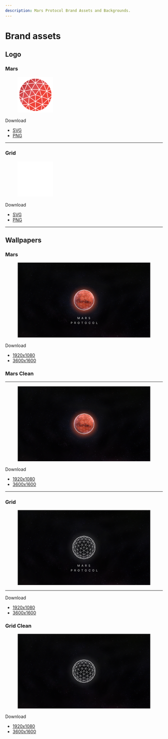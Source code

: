 ```yaml
---
description: Mars Protocol Brand Assets and Backgrounds.
---
```


# Brand assets

## Logo

### Mars

<div align="left"><figure><img src=".gitbook/assets/mars.svg" alt="" width="113"><figcaption></figcaption></figure></div>

Download

* [SVG](https://files.gitbook.com/v0/b/gitbook-x-prod.appspot.com/o/spaces%2FQ1QJGh6xDAza1TZJ10LB%2Fuploads%2FRKXbbdtV5MQ2WKyT3vM5%2Fmars.svg?alt=media\&token=1779eca5-9e24-4573-965a-59fdd2cfb062)
* [PNG](https://files.gitbook.com/v0/b/gitbook-x-prod.appspot.com/o/spaces%2FQ1QJGh6xDAza1TZJ10LB%2Fuploads%2FtxQmv5cLC4hUJC1GzQdL%2Fmars.png?alt=media\&token=196362ac-4b81-41d7-b1ca-7077ccb3000b)

***

### Grid

<div align="left"><figure><img src=".gitbook/assets/mars-grid.svg" alt="" width="113"><figcaption></figcaption></figure></div>

Download

* [SVG](https://files.gitbook.com/v0/b/gitbook-x-prod.appspot.com/o/spaces%2FQ1QJGh6xDAza1TZJ10LB%2Fuploads%2F6v4vy5MPvvR9ca9ydCII%2Fmars-grid.svg?alt=media\&token=95a7c77a-facb-4dde-a184-b93378696d87)
* [PNG](https://files.gitbook.com/v0/b/gitbook-x-prod.appspot.com/o/spaces%2FQ1QJGh6xDAza1TZJ10LB%2Fuploads%2FZMVlFcmx4BWpxFg3OCD6%2Fmars-grid.png?alt=media\&token=e2283d2b-eca2-4151-b6ae-19e2b3f88651)

***

## Wallpapers

### Mars

<figure><img src=".gitbook/assets/mars-protocol-1920x1080.png" alt=""><figcaption></figcaption></figure>

Download&#x20;

* [1920x1080](https://files.gitbook.com/v0/b/gitbook-x-prod.appspot.com/o/spaces%2FQ1QJGh6xDAza1TZJ10LB%2Fuploads%2F5isaGcChznz4mkaQ5I7Y%2Fmars-protocol-1920x1080.png?alt=media\&token=7854025d-ea1f-4661-8e36-1d4a83ef6a8d)
* [3600x1600](https://files.gitbook.com/v0/b/gitbook-x-prod.appspot.com/o/spaces%2FQ1QJGh6xDAza1TZJ10LB%2Fuploads%2Fx7UDgpEDG2a3BxdzqCQJ%2Fmars-protocol-3600x1600.png?alt=media\&token=57f55dbf-b5b9-44e9-8d63-a1060af36daf)

### Mars Clean

***

<figure><img src=".gitbook/assets/mars-protocol-clean-1920x1080.png" alt=""><figcaption></figcaption></figure>

Download&#x20;

* [1920x1080](https://files.gitbook.com/v0/b/gitbook-x-prod.appspot.com/o/spaces%2FQ1QJGh6xDAza1TZJ10LB%2Fuploads%2FJoWT8wjNj4h5mKZ9Dbg7%2Fmars-protocol-clean-1920x1080.png?alt=media\&token=6551066c-65ea-463b-9875-7fb542e435cd)
* [3600x1600](https://files.gitbook.com/v0/b/gitbook-x-prod.appspot.com/o/spaces%2FQ1QJGh6xDAza1TZJ10LB%2Fuploads%2F25aazhBjYkRGHvlum68c%2Fmars-protocol-clean-3600x1600.png?alt=media\&token=902ce2fa-f412-4ddc-8c13-5b5901c8f72c)

***

### Grid

<figure><img src=".gitbook/assets/mars-protocol-grid-1920x1080.png" alt=""><figcaption></figcaption></figure>

***

Download&#x20;

* [1920x1080](https://files.gitbook.com/v0/b/gitbook-x-prod.appspot.com/o/spaces%2FQ1QJGh6xDAza1TZJ10LB%2Fuploads%2FlrzHH4eqv3YzdZTwVmFx%2Fmars-protocol-grid-1920x1080.png?alt=media\&token=58b03162-fcd9-43df-aa7b-95d6d589591c)
* [3600x1600](https://files.gitbook.com/v0/b/gitbook-x-prod.appspot.com/o/spaces%2FQ1QJGh6xDAza1TZJ10LB%2Fuploads%2FooN2bHdQ9cjbFAFdnzDj%2Fmars-protocol-grid-3600x1600.png?alt=media\&token=4871acd4-a0c1-4442-9b21-968b59280fe6)

### Grid Clean

<figure><img src=".gitbook/assets/mars-protocol-grid-clean-1920x1080.png" alt=""><figcaption></figcaption></figure>

Download&#x20;

* [1920x1080](https://files.gitbook.com/v0/b/gitbook-x-prod.appspot.com/o/spaces%2FQ1QJGh6xDAza1TZJ10LB%2Fuploads%2FxcNToYztxlBpI6G4mBIh%2Fmars-protocol-grid-clean-1920x1080.png?alt=media\&token=80d838a0-dc18-4dee-9eac-1a22cfe0ce99)
* [3600x1600](https://files.gitbook.com/v0/b/gitbook-x-prod.appspot.com/o/spaces%2FQ1QJGh6xDAza1TZJ10LB%2Fuploads%2FbeLxPHIXPZmuaewRVHWB%2Fmars-protocol-grid-clean-3600x1600.png?alt=media\&token=d7553d34-7ea5-4a67-ad1f-7a2f3457749c)


